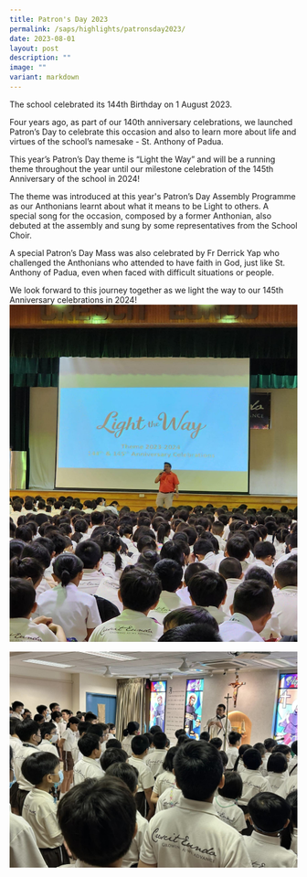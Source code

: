 ```yaml
---
title: Patron's Day 2023
permalink: /saps/highlights/patronsday2023/
date: 2023-08-01
layout: post
description: ""
image: ""
variant: markdown
---
```

The school celebrated its 144th Birthday on 1 August 2023.

Four years ago, as part of our 140th anniversary celebrations, we launched Patron’s Day to celebrate this occasion and also to learn more about life and virtues of the school’s namesake - St. Anthony of Padua.

This year’s Patron’s Day theme is “Light the Way” and will be a running theme throughout the year until our milestone celebration of the 145th Anniversary of the school in 2024!

The theme was introduced at this year's Patron’s Day Assembly Programme as our Anthonians learnt about what it means to be Light to others. A special song for the occasion, composed by a former Anthonian, also debuted at the assembly and sung by some representatives from the School Choir.

A special Patron’s Day Mass was also celebrated by Fr Derrick Yap who challenged the Anthonians who attended to have faith in God, just like St. Anthony of Padua, even when faced with difficult situations or people.

We look forward to this journey together as we light the way to our 145th Anniversary celebrations in 2024!
![](/images/2023/patronsday1.jpg)

![](/images/2023/patronsday2.jpg)